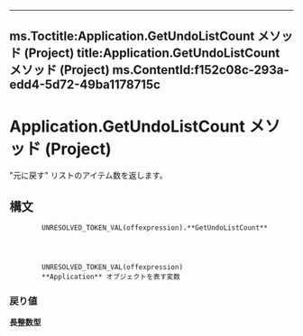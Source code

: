

---
ms.Toctitle:Application.GetUndoListCount メソッド (Project)
title:Application.GetUndoListCount メソッド (Project)
ms.ContentId:f152c08c-293a-edd4-5d72-49ba1178715c
---
# Application.GetUndoListCount メソッド (Project)




"元に戻す" リストのアイテム数を返します。

## 構文

            UNRESOLVED_TOKEN_VAL(offexpression).**GetUndoListCount**




            UNRESOLVED_TOKEN_VAL(offexpression)
            **Application** オブジェクトを表す変数

### 戻り値
**長整数型**






